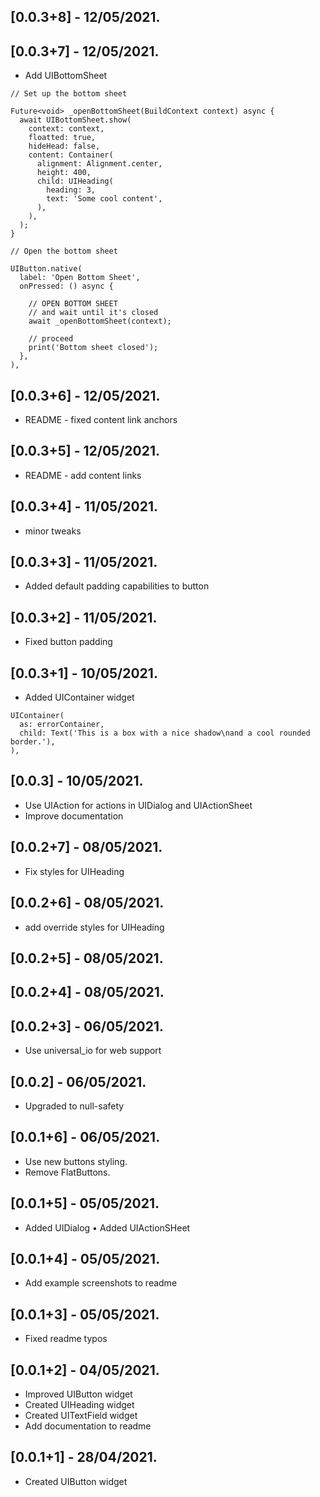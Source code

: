 ## [0.0.3+8] - 12/05/2021.
## [0.0.3+7] - 12/05/2021.
* Add UIBottomSheet

```
// Set up the bottom sheet

Future<void> _openBottomSheet(BuildContext context) async {
  await UIBottomSheet.show(
    context: context,
    floatted: true,
    hideHead: false,
    content: Container(
      alignment: Alignment.center,
      height: 400,
      child: UIHeading(
        heading: 3,
        text: 'Some cool content',
      ),
    ),
  );
}

// Open the bottom sheet 

UIButton.native(
  label: 'Open Bottom Sheet',
  onPressed: () async {

    // OPEN BOTTOM SHEET
    // and wait until it's closed
    await _openBottomSheet(context);

    // proceed
    print('Bottom sheet closed');
  },
),
```

## [0.0.3+6] - 12/05/2021.
* README - fixed content link anchors
## [0.0.3+5] - 12/05/2021.
* README - add content links
## [0.0.3+4] - 11/05/2021.
* minor tweaks
## [0.0.3+3] - 11/05/2021.
* Added default padding capabilities to button
## [0.0.3+2] - 11/05/2021.
* Fixed button padding
## [0.0.3+1] - 10/05/2021.
* Added UIContainer widget
```
UIContainer(
  as: errorContainer,
  child: Text('This is a box with a nice shadow\nand a cool rounded border.'),
),
```
## [0.0.3] - 10/05/2021.

* Use UIAction for actions in UIDialog and UIActionSheet
* Improve documentation
## [0.0.2+7] - 08/05/2021.

* Fix styles for UIHeading
## [0.0.2+6] - 08/05/2021.
* add override styles for UIHeading
## [0.0.2+5] - 08/05/2021.

## [0.0.2+4] - 08/05/2021.
## [0.0.2+3] - 06/05/2021.
* Use universal_io for web support
## [0.0.2] - 06/05/2021.

* Upgraded to null-safety
## [0.0.1+6] - 06/05/2021.

* Use new buttons styling.
* Remove FlatButtons.
## [0.0.1+5] - 05/05/2021.

* Added UIDialog
• Added UIActionSHeet
## [0.0.1+4] - 05/05/2021.

* Add example screenshots to readme
## [0.0.1+3] - 05/05/2021.

* Fixed readme typos
## [0.0.1+2] - 04/05/2021.

* Improved UIButton widget
* Created UIHeading widget
* Created UITextField widget
* Add documentation to readme
## [0.0.1+1] - 28/04/2021.

* Created UIButton widget
